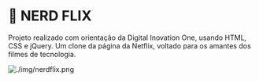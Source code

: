 # :movie_camera: NERD FLIX

Projeto realizado com orientação da Digital Inovation One, usando HTML, CSS e jQuery. Um clone da página da Netflix, voltado para os amantes dos filmes de tecnologia.



![./img/nerdflix.png](C:\TUDO\Projetos\CSharp\DIO.Netflix\img\nerdflix.png)